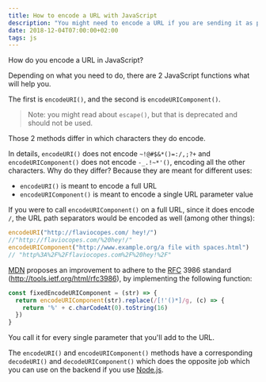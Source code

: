 ```yaml
---
title: How to encode a URL with JavaScript
description: "You might need to encode a URL if you are sending it as part of a GET request, for example."
date: 2018-12-04T07:00:00+02:00
tags: js
---
```


How do you encode a URL in JavaScript?

Depending on what you need to do, there are 2 JavaScript functions what will help you.

The first is `encodeURI()`, and the second is `encodeURIComponent()`.

> Note: you might read about `escape()`, but that is deprecated and should not be used.

Those 2 methods differ in which characters they do encode.

In details, `encodeURI()` does not encode `~!@#$&*()=:/,;?+` and `encodeURIComponent()` does not encode `-_.!~*'()`, encoding all the other characters. Why do they differ? Because they are meant for different uses:

- `encodeURI()` is meant to encode a full URL
- `encodeURIComponent()` is meant to encode a single URL parameter value

If you were to call `encodeURIComponent()` on a full URL, since it does encode `/`, the URL path separators would be encoded as well (among other things):

```js
encodeURI("http://flaviocopes.com/ hey!/")
//"http://flaviocopes.com/%20hey!/"
encodeURIComponent("http://www.example.org/a file with spaces.html")
// "http%3A%2F%2Fflaviocopes.com%2F%20hey!%2F"
```

[MDN](https://developer.mozilla.org/en-US/docs/Web/JavaScript/Reference/Global_Objects/encodeURIComponent) proposes an improvement to adhere to the [RFC](/rfc/) 3986 standard (<http://tools.ietf.org/html/rfc3986>), by implementing the following function:

```js
const fixedEncodeURIComponent = (str) => {
  return encodeURIComponent(str).replace(/[!'()*]/g, (c) => {
    return '%' + c.charCodeAt(0).toString(16)
  })
}
```

You call it for every single parameter that you'll add to the URL.

The `encodeURI()` and `encodeURIComponent()` methods have a corresponding `decodeURI()` and `decodeURIComponent()` which does the opposite job which you can use on the backend if you use [Node.js](/nodejs/).
